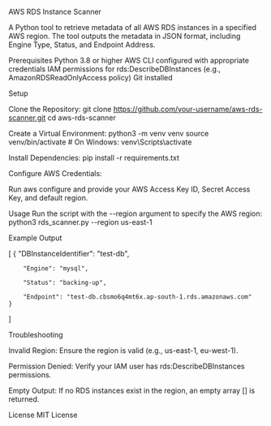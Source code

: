 AWS RDS Instance Scanner

A Python tool to retrieve metadata of all AWS RDS instances in a specified AWS region. The tool outputs the metadata in JSON format, including Engine Type, Status, and Endpoint Address.

Prerequisites
Python 3.8 or higher
AWS CLI configured with appropriate credentials
IAM permissions for rds:DescribeDBInstances (e.g., AmazonRDSReadOnlyAccess policy)
Git installed

Setup

Clone the Repository:
git clone https://github.com/your-username/aws-rds-scanner.git
cd aws-rds-scanner


Create a Virtual Environment:
python3 -m venv venv
source venv/bin/activate  # On Windows: venv\Scripts\activate


Install Dependencies:
pip install -r requirements.txt


Configure AWS Credentials:

Run aws configure and provide your AWS Access Key ID, Secret Access Key, and default region.



Usage
Run the script with the --region argument to specify the AWS region:
python3 rds_scanner.py --region us-east-1

Example Output


[
    {
        "DBInstanceIdentifier": "test-db",
        
        "Engine": "mysql",
        
        "Status": "backing-up",
        
        "Endpoint": "test-db.cbsmo6q4mt6x.ap-south-1.rds.amazonaws.com"
    }
]


Troubleshooting

Invalid Region: Ensure the region is valid (e.g., us-east-1, eu-west-1).

Permission Denied: Verify your IAM user has rds:DescribeDBInstances permissions.

Empty Output: If no RDS instances exist in the region, an empty array [] is returned.

License
MIT License
